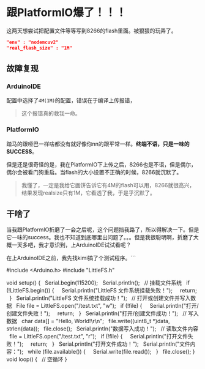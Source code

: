 # 跟PlatformIO爆了！！！
这两天想尝试把配置文件等等写到8266的flash里面。被狠狠的玩弄了。
```json
"env" : "nodemcuv2"
"real_flash_size" : "1M"
```
## 故障复现
### ArduinoIDE
配置中选择了```4M(1M)```的配置，错误在于编译上传报错，
>这个报错真的救我一命。
### PlatformIO
踏马的跟哑巴一样啥都没有就好像你nn的跟平常一样。**终端不语，只是一味的SUCCESS**。

但是还是很奇怪的是，我在PlatformIO下上传之后，8266也是不语，但是偶尔，偶尔会被看门狗重启。当flash的大小设置不正确的时候，8266就沉默了。
>我懂了，一定是我给它画饼告诉它有4M的flash可以用，8266就很高兴，结果发现realsize只有1M，它看透了我，于是乎沉默了。

## 干啥了
当我跟PlatformIO折磨了一会之后呢，这个问题挡我路了，所以得解决一下。但是它一味的success。我也不知道到底哪里出问题了。。。但是我很聪明啊，折磨了大概一天多吧，我才意识到，上ArduinoIDE试试看呢？

在上ArduinoIDE之前，我先找kimi搞了个测试程序。```

#include <Arduino.h>
#include "LittleFS.h"

void setup() {
  Serial.begin(115200);
  Serial.println();
  // 挂载文件系统
  if (!LittleFS.begin()) {
    Serial.println("LittleFS 文件系统挂载失败！");
    return;
  }
  Serial.println("LittleFS 文件系统挂载成功！");
  // 打开或创建文件并写入数据
  File file = LittleFS.open("/test.txt", "w");
  if (!file) {
    Serial.println("打开/创建文件失败！");
    return;
  }
  Serial.println("打开/创建文件成功！");
  // 写入数据
  char data[] = "Hello, World!\r\n";
  file.write((uint8_t *)data, strlen(data));
  file.close();
  Serial.println("数据写入成功！");
  // 读取文件内容
  file = LittleFS.open("/test.txt", "r");
  if (!file) {
    Serial.println("打开文件失败！");
    return;
  }
  Serial.println("打开文件成功！");
  Serial.println("文件内容：");
  while (file.available()) {
    Serial.write(file.read());
  }
  file.close();
}
void loop() {
  // 空循环
}
```